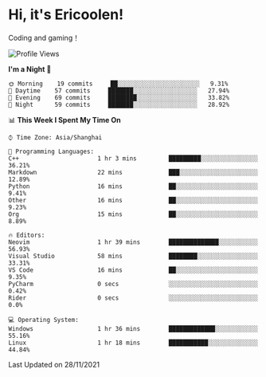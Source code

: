 # Hi, it's Ericoolen!
Coding and gaming！

<!--START_SECTION:waka-->
![Profile Views](http://img.shields.io/badge/Profile%20Views-1-blue)

**I'm a Night 🦉** 

```text
🌞 Morning    19 commits     ██░░░░░░░░░░░░░░░░░░░░░░░   9.31% 
🌆 Daytime    57 commits     ███████░░░░░░░░░░░░░░░░░░   27.94% 
🌃 Evening    69 commits     ████████░░░░░░░░░░░░░░░░░   33.82% 
🌙 Night      59 commits     ███████░░░░░░░░░░░░░░░░░░   28.92%

```


📊 **This Week I Spent My Time On** 

```text
⌚︎ Time Zone: Asia/Shanghai

💬 Programming Languages: 
C++                      1 hr 3 mins         █████████░░░░░░░░░░░░░░░░   36.21% 
Markdown                 22 mins             ███░░░░░░░░░░░░░░░░░░░░░░   12.89% 
Python                   16 mins             ██░░░░░░░░░░░░░░░░░░░░░░░   9.41% 
Other                    16 mins             ██░░░░░░░░░░░░░░░░░░░░░░░   9.23% 
Org                      15 mins             ██░░░░░░░░░░░░░░░░░░░░░░░   8.89%

🔥 Editors: 
Neovim                   1 hr 39 mins        ██████████████░░░░░░░░░░░   56.93% 
Visual Studio            58 mins             ████████░░░░░░░░░░░░░░░░░   33.31% 
VS Code                  16 mins             ██░░░░░░░░░░░░░░░░░░░░░░░   9.35% 
PyCharm                  0 secs              ░░░░░░░░░░░░░░░░░░░░░░░░░   0.42% 
Rider                    0 secs              ░░░░░░░░░░░░░░░░░░░░░░░░░   0.0%

💻 Operating System: 
Windows                  1 hr 36 mins        █████████████░░░░░░░░░░░░   55.16% 
Linux                    1 hr 18 mins        ███████████░░░░░░░░░░░░░░   44.84%

```


 Last Updated on 28/11/2021
<!--END_SECTION:waka-->

